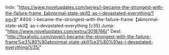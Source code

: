 Indx: "https://www.novelupdates.com/series/i-became-the-strongest-with-the-failure-frame【abnormal-state-skill】as-i-devastated-everything/?pg=9"
#404: i-became-the-strongest-with-the-failure-frame【abnormal-state-skill】as-i-devastated-everything [c35]
Jump: "https://www.novelupdates.com/extnu/3018766/"
Dest: "http://foxaholic.com/novel/i-became-the-strongest-with-the-failure-frame%e3%80%90abnormal-state-skill%e3%80%91as-i-devastated-everything/1/35/"